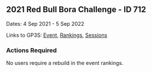 ## 2021 Red Bull Bora Challenge - ID 712

Dates: 4 Sep 2021 - 5 Sep 2022

Links to GP3S: [Event](https://www.gps-speedsurfing.com/default.aspx?mnu=event&val=712), [Rankings](https://www.gps-speedsurfing.com/default.aspx?mnu=eventranking&val=712), [Sessions](https://www.gps-speedsurfing.com/default.aspx?mnu=eventsessions&val=712)

### Actions Required

No users require a rebuild in the event rankings.

